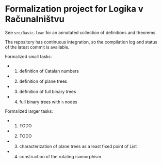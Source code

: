 # Formalization project for Logika v Računalništvu

See `src/Basic.lean` for an annotated collection of definitions and
theorems.

The repository has continuous integration, so the compilation log and
status of the latest commit is available.

Formalized small tasks:
- 1. definition of Catalan numbers
- 2. definition of plane trees
- 3. definition of full binary trees
- 4. full binary trees with `n` nodes

Formalized larger tasks:
- 1. TODO
- 2. TODO
- 3. characterization of plane trees as a least fixed point of List
- 4. construction of the rotating isomorphism
